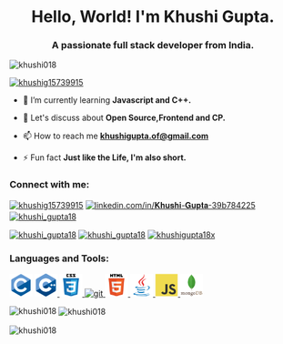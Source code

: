 <h1 align="center">Hello, World! I'm Khushi Gupta.</h1>
<h3 align="center">A passionate full stack developer from India.</h3>

<p align="left"> <img src="https://komarev.com/ghpvc/?username=khushi018&label=Profile%20views&color=0e75b6&style=flat" alt="khushi018" /> </p>

<p align="left"> <a href="https://twitter.com/khushig15739915" target="blank"><img src="https://img.shields.io/twitter/follow/khushig15739915?logo=twitter&style=for-the-badge" alt="khushig15739915" /></a> </p>

- 🌱 I’m currently learning **Javascript and C++.**

- 💬 Let's discuss about **Open Source,Frontend and CP.**

- 📫 How to reach me **khushigupta.of@gmail.com**

- ⚡ Fun fact **Just like the Life, I'm also short.**

<h3 align="left">Connect with me:</h3>
<p align="left">
<a href="https://twitter.com/khushig15739915" target="blank"><img align="center" src="https://raw.githubusercontent.com/rahuldkjain/github-profile-readme-generator/master/src/images/icons/Social/twitter.svg" alt="khushig15739915" height="30" width="40" /></a>
<a href="https://linkedin.com/in/linkedin.com/in/𝐊𝐡𝐮𝐬𝐡𝐢-𝐆𝐮𝐩𝐭𝐚-39b784225" target="blank"><img align="center" src="https://raw.githubusercontent.com/rahuldkjain/github-profile-readme-generator/master/src/images/icons/Social/linked-in-alt.svg" alt="linkedin.com/in/𝐊𝐡𝐮𝐬𝐡𝐢-𝐆𝐮𝐩𝐭𝐚-39b784225" height="30" width="40" /></a>
<a href="https://www.codechef.com/users/khushi_gupta18" target="blank"><img align="center" src="https://cdn.jsdelivr.net/npm/simple-icons@3.1.0/icons/codechef.svg" alt="khushi_gupta18" height="30" width="40" /></a>

<a href="https://codeforces.com/profile/khushi_gupta18" target="blank"><img align="center" src="https://raw.githubusercontent.com/rahuldkjain/github-profile-readme-generator/master/src/images/icons/Social/codeforces.svg" alt="khushi_gupta18" height="30" width="40" /></a>
<a href="https://www.leetcode.com/khushi_gupta18" target="blank"><img align="center" src="https://raw.githubusercontent.com/rahuldkjain/github-profile-readme-generator/master/src/images/icons/Social/leet-code.svg" alt="khushi_gupta18" height="30" width="40" /></a>
<a href="https://auth.geeksforgeeks.org/user/khushigupta18x" target="blank"><img align="center" src="https://raw.githubusercontent.com/rahuldkjain/github-profile-readme-generator/master/src/images/icons/Social/geeks-for-geeks.svg" alt="khushigupta18x" height="30" width="40" /></a>
</p>
<h3 align="left">Languages and Tools:</h3>
 <img src="https://raw.githubusercontent.com/devicons/devicon/master/icons/c/c-original.svg" alt="c" width="40" height="40"/> </a> <a href="https://www.w3schools.com/cpp/" target="_blank" rel="noreferrer"> <img src="https://raw.githubusercontent.com/devicons/devicon/master/icons/cplusplus/cplusplus-original.svg" alt="cplusplus" width="40" height="40"/> </a> <a href="https://www.w3schools.com/css/" target="_blank" rel="noreferrer"> <img src="https://raw.githubusercontent.com/devicons/devicon/master/icons/css3/css3-original-wordmark.svg" alt="css3" width="40" height="40"/> </a>  <a href="https://git-scm.com/" target="_blank" rel="noreferrer"> <img src="https://www.vectorlogo.zone/logos/git-scm/git-scm-icon.svg" alt="git" width="40" height="40"/> </a> <a href="https://www.w3.org/html/" target="_blank" rel="noreferrer"> <img src="https://raw.githubusercontent.com/devicons/devicon/master/icons/html5/html5-original-wordmark.svg" alt="html5" width="40" height="40"/> </a> <a href="https://www.java.com" target="_blank" rel="noreferrer"> <img src="https://raw.githubusercontent.com/devicons/devicon/master/icons/java/java-original.svg" alt="java" width="40" height="40"/> </a> <a href="https://developer.mozilla.org/en-US/docs/Web/JavaScript" target="_blank" rel="noreferrer"> <img src="https://raw.githubusercontent.com/devicons/devicon/master/icons/javascript/javascript-original.svg" alt="javascript" width="40" height="40"/> </a> <a href="https://www.mongodb.com/" target="_blank" rel="noreferrer"> <img src="https://raw.githubusercontent.com/devicons/devicon/master/icons/mongodb/mongodb-original-wordmark.svg" alt="mongodb" width="40" height="40"/> </a> 

<p><img align="left" src="https://github-readme-stats.vercel.app/api/top-langs?username=khushi018&show_icons=true&locale=en&layout=compact" alt="khushi018" /></p>

<p>&nbsp;<img align="center" src="https://github-readme-stats.vercel.app/api?username=khushi018&show_icons=true&locale=en" alt="khushi018" /></p>

<p><img align="center" src="https://github-readme-streak-stats.herokuapp.com/?user=khushi018&" alt="khushi018" /></p>
